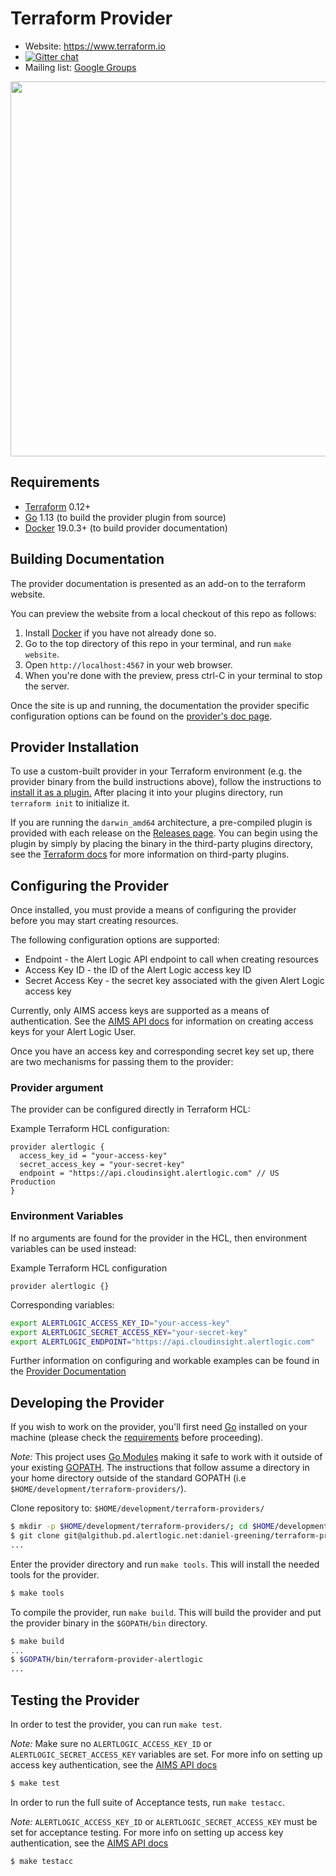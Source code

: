 Terraform Provider
==================

- Website: https://www.terraform.io
- [![Gitter chat](https://badges.gitter.im/hashicorp-terraform/Lobby.png)](https://gitter.im/hashicorp-terraform/Lobby)
- Mailing list: [Google Groups](http://groups.google.com/group/terraform-tool)

<img src="https://cdn.rawgit.com/hashicorp/terraform-website/master/content/source/assets/images/logo-hashicorp.svg" width="600px">

Requirements
------------

- [Terraform](https://www.terraform.io/downloads.html) 0.12+
- [Go](https://golang.org/doc/install) 1.13 (to build the provider plugin from source)
- [Docker](https://www.docker.com/products/docker-desktop) 19.0.3+ (to build provider documentation)

Building Documentation
---------------------------------
The provider documentation is presented as an add-on to the terraform website.  

You can preview the website from a local checkout of this repo as follows:

1. Install [Docker](https://docs.docker.com/install/) if you have not already done so.
2. Go to the top directory of this repo in your terminal, and run `make website`.
3. Open `http://localhost:4567` in your web browser.
4. When you're done with the preview, press ctrl-C in your terminal to stop the server.

Once the site is up and running, the documentation the provider specific configuration options can be found on the [provider's doc page](https://localhost:4567/docs/providers/alertlogic/index.html). 

Provider Installation
----------------------

To use a custom-built provider in your Terraform environment (e.g. the provider binary from the build instructions above), follow the instructions to [install it as a plugin.](https://www.terraform.io/docs/plugins/basics.html#installing-a-plugin) After placing it into your plugins directory,  run `terraform init` to initialize it.

If you are running the `darwin_amd64` architecture, a pre-compiled plugin is provided with each release on the [Releases page](https://algithub.pd.alertlogic.net/daniel-greening/terraform-provider-alertlogic/releases). You can begin using the plugin by simply by placing the binary in the third-party plugins directory, see the [Terraform docs](https://www.terraform.io/docs/configuration/providers.html#third-party-plugins) for more information on third-party plugins. 

Configuring the Provider
----------------------

Once installed, you must provide a means of configuring the provider before you may start creating resources. 

The following configuration options are supported:

- Endpoint - the Alert Logic API endpoint to call when creating resources
- Access Key ID - the ID of the Alert Logic access key ID  
- Secret Access Key - the secret key associated with the given Alert Logic access key  

Currently, only AIMS access keys are supported as a means of authentication. See the [AIMS API docs](https://console.cloudinsight.alertlogic.com/api/aims/#api-AIMS_User_Resources-CreateAccessKey) for information on creating access keys for your Alert Logic User.

Once you have an access key and corresponding secret key set up, there are two mechanisms for passing them to the provider: 

### Provider argument
The provider can be configured directly in Terraform HCL:

Example Terraform HCL configuration:
```hcl
provider alertlogic {
  access_key_id = "your-access-key"
  secret_access_key = "your-secret-key"
  endpoint = "https://api.cloudinsight.alertlogic.com" // US Production
}
```

### Environment Variables
If no arguments are found for the provider in the HCL, then environment variables can be used instead:

Example Terraform HCL configuration
```hcl
provider alertlogic {}
```

Corresponding variables:
```bash
export ALERTLOGIC_ACCESS_KEY_ID="your-access-key"
export ALERTLOGIC_SECRET_ACCESS_KEY="your-secret-key"
export ALERTLOGIC_ENDPOINT="https://api.cloudinsight.alertlogic.com"
```

Further information on configuring and workable examples can be found in the [Provider Documentation](#Building-Documentation)

Developing the Provider
---------------------

If you wish to work on the provider, you'll first need [Go](http://www.golang.org) installed on your machine (please check the [requirements](#Requirements) before proceeding).

*Note:* This project uses [Go Modules](https://blog.golang.org/using-go-modules) making it safe to work with it outside of your existing [GOPATH](http://golang.org/doc/code.html#GOPATH). The instructions that follow assume a directory in your home directory outside of the standard GOPATH (i.e `$HOME/development/terraform-providers/`).

Clone repository to: `$HOME/development/terraform-providers/`

```sh
$ mkdir -p $HOME/development/terraform-providers/; cd $HOME/development/terraform-providers/
$ git clone git@algithub.pd.alertlogic.net:daniel-greening/terraform-provider-alertlogic
...
```

Enter the provider directory and run `make tools`. This will install the needed tools for the provider.

```sh
$ make tools
```

To compile the provider, run `make build`. This will build the provider and put the provider binary in the `$GOPATH/bin` directory.

```sh
$ make build
...
$ $GOPATH/bin/terraform-provider-alertlogic
...
```

Testing the Provider
---------------------------

In order to test the provider, you can run `make test`.

*Note:* Make sure no `ALERTLOGIC_ACCESS_KEY_ID` or `ALERTLOGIC_SECRET_ACCESS_KEY` variables are set. For more info on setting up access key authentication, see the [AIMS API docs](https://console.cloudinsight.alertlogic.com/api/aims/#api-AIMS_User_Resources-CreateAccessKey)
```sh
$ make test
```

In order to run the full suite of Acceptance tests, run `make testacc`.

*Note:* `ALERTLOGIC_ACCESS_KEY_ID` or `ALERTLOGIC_SECRET_ACCESS_KEY` must be set for acceptance testing. For more info on setting up access key authentication, see the [AIMS API docs](https://console.cloudinsight.alertlogic.com/api/aims/#api-AIMS_User_Resources-CreateAccessKey)

```sh
$ make testacc
```
